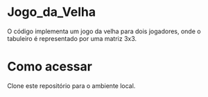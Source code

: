 # Jogo_da_Velha
O código implementa um jogo da velha para dois jogadores, onde o tabuleiro é representado por uma matriz 3x3. 

# Como acessar 
Clone este repositório para o ambiente local.
